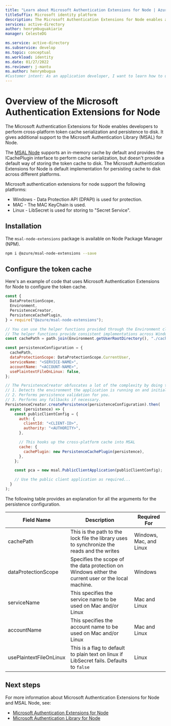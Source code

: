 ```yaml
---
title: "Learn about Microsoft Authentication Extensions for Node | Azure"
titleSuffix: Microsoft identity platform
description: The Microsoft Authentication Extensions for Node enables application developers to perform cross-platform token cache serialization and persistence. It gives additional support to the Microsoft Authentication Library for Node (MSAL Node).
services: active-directory
author: henrymbuguakiarie
manager: CelesteDG

ms.service: active-directory
ms.subservice: develop
ms.topic: conceptual
ms.workload: identity
ms.date: 01/27/2022
ms.reviewer: j-mantu
ms.author: henrymbugua
#Customer intent: As an application developer, I want to learn how to use the Microsoft Authentication Extensions for Node library for cache persistence support for public client applications.
---
```


# Overview of the Microsoft Authentication Extensions for Node

The Microsoft Authentication Extensions for Node enables developers to perform cross-platform token cache serialization and persistence to disk. It gives additional support to the Microsoft Authentication Library (MSAL) for Node.

The [MSAL Node](msal-node-migration.md) supports an in-memory cache by default and provides the ICachePlugin interface to perform cache serialization, but doesn't provide a default way of storing the token cache to disk. The Microsoft Authentication Extensions for Node is default implementation for persisting cache to disk across different platforms.

Microsoft authentication extensions for node support the following platforms:

- Windows - Data Protection API (DPAPI) is used for protection.
- MAC - The MAC KeyChain is used.
- Linux - LibSecret is used for storing to "Secret Service".

## Installation

The `msal-node-extensions` package is available on Node Package Manager (NPM).

```bash
npm i @azure/msal-node-extensions --save
```

## Configure the token cache

Here's an example of code that uses Microsoft Authentication Extensions for Node to configure the token cache.

```javascript
const {
  DataProtectionScope,
  Environment,
  PersistenceCreator,
  PersistenceCachePlugin,
} = require("@azure/msal-node-extensions");

// You can use the helper functions provided through the Environment class to construct your cache path
// The helper functions provide consistent implementations across Windows, Mac and Linux.
const cachePath = path.join(Environment.getUserRootDirectory(), "./cache.json");

const persistenceConfiguration = {
  cachePath,
  dataProtectionScope: DataProtectionScope.CurrentUser,
  serviceName: "<SERVICE-NAME>",
  accountName: "<ACCOUNT-NAME>",
  usePlaintextFileOnLinux: false,
};

// The PersistenceCreator obfuscates a lot of the complexity by doing the following actions for you :-
// 1. Detects the environment the application is running on and initializes the right persistence instance for the environment.
// 2. Performs persistence validation for you.
// 3. Performs any fallbacks if necessary.
PersistenceCreator.createPersistence(persistenceConfiguration).then(
  async (persistence) => {
    const publicClientConfig = {
      auth: {
        clientId: "<CLIENT-ID>",
        authority: "<AUTHORITY>",
      },

      // This hooks up the cross-platform cache into MSAL
      cache: {
        cachePlugin: new PersistenceCachePlugin(persistence),
      },
    };

    const pca = new msal.PublicClientApplication(publicClientConfig);

    // Use the public client application as required...
  }
);
```

The following table provides an explanation for all the arguments for the persistence configuration.

| Field Name              | Description                                                                                         | Required For           |
| ----------------------- | --------------------------------------------------------------------------------------------------- | ---------------------- |
| cachePath               | This is the path to the lock file the library uses to synchronize the reads and the writes          | Windows, Mac, and Linux |
| dataProtectionScope     | Specifies the scope of the data protection on Windows either the current user or the local machine. | Windows                |
| serviceName             | This specifies the service name to be used on Mac and/or Linux                                      | Mac and Linux          |
| accountName             | This specifies the account name to be used on Mac and/or Linux                                      | Mac and Linux          |
| usePlaintextFileOnLinux | This is a flag to default to plain text on linux if LibSecret fails. Defaults to `false`            | Linux                  |

## Next steps

For more information about Microsoft Authentication Extensions for Node and MSAL Node, see:

- [Microsoft Authentication Extensions for Node](https://github.com/AzureAD/microsoft-authentication-library-for-js/tree/dev/extensions/msal-node-extensions)
- [Microsoft Authentication Library for Node](https://github.com/AzureAD/microsoft-authentication-library-for-js/tree/dev/lib/msal-node)
